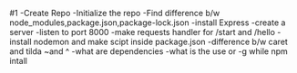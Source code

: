 
#1 
-Create Repo
-Initialize the repo
-Find difference b/w node_modules,package.json,package-lock.json
-install Express
-create a server
-listen to port 8000
-make requests handler for /start and /hello
-install nodemon and make scipt inside package.json
-difference b/w caret and tilda ~and ^
-what are dependencies
-what is the use or -g while npm intall